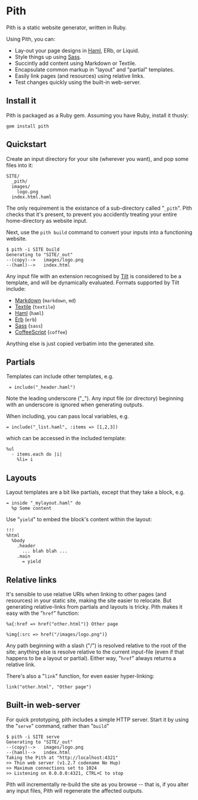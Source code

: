 Pith
====

Pith is a static website generator, written in Ruby.

Using Pith, you can:

* Lay-out your page designs in [Haml][haml], ERb, or Liquid.
* Style things up using [Sass][sass].
* Succintly add content using Markdown or Textile.
* Encapsulate common markup in "layout" and "partial" templates.
* Easily link pages (and resources) using relative links.
* Test changes quickly using the built-in web-server.

Install it
----------

Pith is packaged as a Ruby gem.  Assuming you have Ruby, install it thusly:

    gem install pith

Quickstart
----------

Create an input directory for your site (wherever you want), and pop some files into it:

    SITE/
      _pith/
      images/
        logo.png
      index.html.haml

The only requirement is the existance of a sub-directory called "`_pith`".  Pith checks that it's present, to prevent you accidently treating your entire home-directory as website input.

Next, use the `pith build` command to convert your inputs into a functioning website.

    $ pith -i SITE build
    Generating to "SITE/_out"
    --(copy)-->   images/logo.png
    --(haml)-->   index.html

Any input file with an extension recognised by [Tilt][tilt] is considered to be a template, and will be dynamically evaluated.  Formats supported by Tilt include:

- [Markdown](http://daringfireball.net/projects/markdown/) (`markdown`, `md`)
- [Textile](http://redcloth.org/hobix.com/textile/) (`textile`)
- [Haml][haml] (`haml`)
- [Erb](http://ruby-doc.org/stdlib/libdoc/erb/rdoc/classes/ERB.html) (`erb`)
- [Sass][sass] (`sass`)
- [CoffeeScript](http://jashkenas.github.com/coffee-script/) (`coffee`)

Anything else is just copied verbatim into the generated site.

Partials
--------

Templates can include other templates, e.g.

     = include("_header.haml")

Note the leading underscore ("_").  Any input file (or directory) beginning with an underscore is ignored when generating outputs.

When including, you can pass local variables, e.g.

    = include("_list.haml", :items => [1,2,3])

which can be accessed in the included template:

    %ul
      - items.each do |i|
        %li= i

Layouts
-------

Layout templates are a bit like partials, except that they take a block, e.g.

    = inside "_mylayout.haml" do
      %p Some content

Use "`yield`" to embed the block's content within the layout:

    !!!
    %html
      %body
        .header
          ... blah blah ...
        .main
          = yield

Relative links
--------------

It's sensible to use relative URIs when linking to other pages (and resources) in your static site, making the site easier to relocate.  But generating relative-links from partials and layouts is tricky.  Pith makes it easy with the "`href`" function:

    %a{:href => href("other.html")} Other page

    %img{:src => href("/images/logo.png")}

Any path beginning with a slash ("/") is resolved relative to the root of the site; anything else is resolve relative to the current input-file (even if that happens to be a layout or partial).  Either way, "`href`" always returns a relative link.

There's also a "`link`" function, for even easier hyper-linking:

    link("other.html", "Other page")
    
Built-in web-server
-------------------

For quick prototyping, pith includes a simple HTTP server.  Start it by using the "`serve`" command, rather than "`build`"

    $ pith -i SITE serve
    Generating to "SITE/_out"
    --(copy)-->   images/logo.png
    --(haml)-->   index.html
    Taking the Pith at "http://localhost:4321"
    >> Thin web server (v1.2.7 codename No Hup)
    >> Maximum connections set to 1024
    >> Listening on 0.0.0.0:4321, CTRL+C to stop

Pith will incrementally re-build the site as you browse -- that is, if you alter any input files, Pith will regenerate the affected outputs.

[tilt]: http://github.com/rtomayko/tilt/
[haml]: http://haml-lang.com
[sass]: http://sass-lang.com
